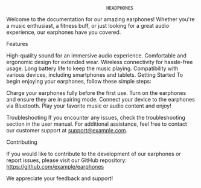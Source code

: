                                          HEADPHONES   

Welcome to the documentation for our amazing earphones! Whether you're a music enthusiast, a fitness buff, or just looking for a great audio experience, our earphones have you covered.

Features

High-quality sound for an immersive audio experience.
Comfortable and ergonomic design for extended wear.
Wireless connectivity for hassle-free usage.
Long battery life to keep the music playing.
Compatibility with various devices, including smartphones and tablets.
Getting Started
To begin enjoying your earphones, follow these simple steps:

Charge your earphones fully before the first use.
Turn on the earphones and ensure they are in pairing mode.
Connect your device to the earphones via Bluetooth.
Play your favorite music or audio content and enjoy!

Troubleshooting
If you encounter any issues, check the troubleshooting section in the user manual. For additional assistance, feel free to contact our customer support at support@example.com.

Contributing

If you would like to contribute to the development of our earphones or report issues, please visit our GitHub repository: https://github.com/example/earphones

We appreciate your feedback and support!